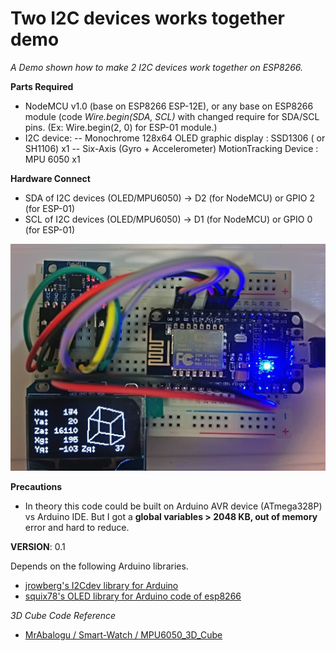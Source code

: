 Two I2C devices works together demo 
=======
*A Demo shown how to make 2 I2C devices work together on ESP8266.*

**Parts Required**
- NodeMCU v1.0 (base on ESP8266 ESP-12E), or any base on ESP8266 module (code *Wire.begin(SDA, SCL)* with changed require for SDA/SCL pins. (Ex: Wire.begin(2, 0) for ESP-01 module.)
- I2C device: 
-- Monochrome 128x64 OLED graphic display : SSD1306 ( or SH1106) x1
-- Six-Axis (Gyro + Accelerometer) MotionTracking Device : MPU 6050 x1

**Hardware Connect**
- SDA of I2C devices (OLED/MPU6050) -> D2 (for NodeMCU) or GPIO 2 (for ESP-01)
- SCL of I2C devices (OLED/MPU6050) -> D1 (for NodeMCU) or GPIO 0 (for ESP-01)

![GitHub](https://github.com/benjenq/ESP8266_MPU6050_OLED_SSD1306/blob/master/ESP8266_MPU6050_OLED_SSD1306.JPG "icon,benjenq")

**Precautions**
- In theory this code could be built on Arduino AVR device (ATmega328P) vs Arduino IDE. But I got a **global variables > 2048 KB, out of memory** error and hard to reduce.

**VERSION**:   0.1

Depends on the following Arduino libraries. 
- [jrowberg's I2Cdev library for Arduino](https://github.com/jrowberg/i2cdevlib/tree/master/Arduino/I2Cdev)
- [squix78's OLED library for Arduino code of esp8266](https://github.com/squix78/esp8266-oled-ssd1306)

*3D Cube Code Reference*
- [MrAbalogu / Smart-Watch / MPU6050_3D_Cube](https://github.com/MrAbalogu/Smart-Watch/blob/master/MPU6050_3D_Cube/MPU6050_3D_Cube.ino)
